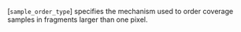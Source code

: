 [`sample_order_type`] specifies the mechanism used to order coverage
samples in fragments larger than one pixel.